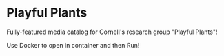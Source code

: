 # Playful Plants

Fully-featured media catalog for Cornell's research group "Playful Plants"!

Use Docker to open in container and then Run!
